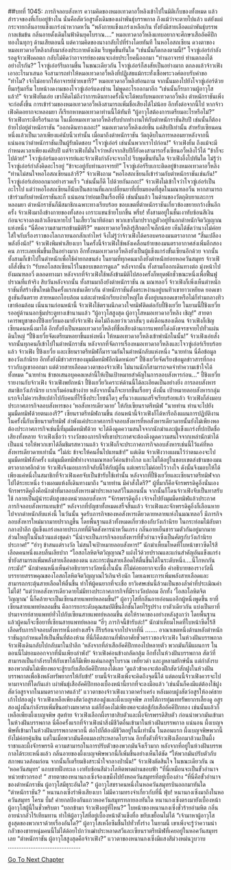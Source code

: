 ##บทที่ 1045: ภารกิจลอบสังหาร
ความคิดของหมอเทวดาอวี้หลิงเข้าไปในมิติเก็บของทั้งหมด แล้วสำรวจของที่เก็บอยู่ข้างใน
นั่นคือสัตว์อสูรดั้งเดิมของเผ่าพันธุ์บรรพกาล ถึงแม้ว่าจะตายไปแล้ว แต่ยังแผ่กระจายกลิ่นอายแข็งแกร่งน่าหวาดหวั่น
“พลังกายแข็งแกร่งเหลือเกิน ทั้งยังมีสายเลือดเผ่าพันธุ์บรรพกาลเข้มข้น กลิ่นอายดั้งเดิมในฟ้าดินยุคโบราณ….”
หมอเทวดาอวี้หลิงแทบอยากจะศึกษาเสืออัคคีปีกทองในทุกๆ ด้านเสียตอนนี้ แต่ความคิดของนางกลับไปที่ร่างโดยทันที
ในหอโอสถเซียน ดวงตาของหมอเทวดาอวี้หลิงกลับมาส่องประกายดังเดิม รีบพูดขึ้นทันใด “เช่นนั้นก็ตกลงตามนี้!”
โจวซู่เอ๋อร์กำลังรอดูจ้าวเฟิงคอตก กลับไม่คิดว่าอาจารย์ของตนจะเอ่ยประโยคนี้ออกมา
“ท่านอาจารย์ ท่านตกลงได้อย่างไรกัน?”
โจวซู่เอ๋อร์รีบถามขึ้น
ในขณะเดียวกัน โจวซู่เอ๋อร์ก็สงสัยเป็นอย่างมาก ตกลงแล้วจ้าวเฟิงเอาอะไรมาเสนอ จึงสามารถทำให้หมอเทวดาอวี้หลิงที่ปฏิเสธแม้กระทั่งเชื้อพระวงศ์ตอบรับคำขอ
“ทำไม? เจ้าไม่อยากให้อาจารย์ช่วยเขารึ?”
หมอเทวดาอวี้หลิงย้อนถาม จากนั้นมองไปยังโจวซู่เอ๋อร์ด้วยยิ้มกรุ้มกริ่ม
ใบหน้างดงามของโจวซู่เอ๋อร์แดงซ่าน ไม่พูดอะไรออกมาอีก
“เช่นนั้นก็รบกวนผู้อาวุโสแล้ว!”
จ้าวเฟิงยิ้มเอ่ย
เขาก็คิดไม่ถึงว่าการเดินทางครั้งนี้จะได้พบกับหมอเทวดาอวี้หลิง ตำหนักราชันเพิ่งจะก่อตั้งขึ้น การเข้าร่วมของหมอเทวดาอวี้หลิงสามารถเพิ่มชื่อเสียงได้ไม่น้อย
อีกทั้งต่อจากนี้ไป หากจ้าวเฟิงคิดอยากจะหลอมยา ก็เรียกหาหมอเทวดาท่านนี้ได้ทันที
“ผู้อาวุโสต้องการเตรียมอะไรหรือไม่?”
จ้าวเฟิงกระตือรือร้นถาม
ในเมื่อหมอเทวดาอวี้หลิงรับปากทำงานให้กับตำหนักราชันสิบปี เช่นนั้นก็ต้องย้ายไปอยู่ตำหนักราชัน
“ออกเดินทางเถอะ!”
หมอเทวดาอวี้หลิงเอ่ยขึ้น
แค่สิบปีเท่านั้น สำหรับเซียนคนหนึ่งแล้วเป็นเวลาเพียงแค่นับนิ้วเท่านั้น
เมื่อมาถึงตำหนักราชัน วัตถุดิบในการหลอมยาหลังจากนี้ แน่นอนว่าตำหนักราชันเป็นผู้รับผิดชอบ
“โจวซู่เอ๋อร์ เช่นนั้นพวกเราไปก่อน!”
จ้าวเฟิงยิ้ม
ถึงแม้จะมีกำหนดเวลาเพียงแค่สิบปี แต่จ้าวเฟิงก็มั่นใจว่าหลังจากสิบปีก็ยังคงสามารถรั้งเซียนอวี้หลิงไว้ได้
“ข้าก็จะไปด้วย!”
โจวซู่เอ๋อร์มองอาจารย์และจ้าวเฟิงกำลังจะจากไป รีบพูดขึ้นทันใด
จ้าวเฟิงอึ้งไปทันใด ไม่รู้ว่าโจวซู่เอ๋อร์กำลังคิดอะไรอยู่
“ข้าจะอยู่กับท่านอาจารย์!”
โจวซู่เอ๋อร์รีบเกาะติดอยู่ข้างหมอเทวดาอวี้หลิง
“ท่านไม่สนใจหอโอสถเซียนแล้วรึ?”
จ้าวเฟิงถาม
“หอโอสถเซียนก็เข้าร่วมกับตำหนักราชันเช่นกัน!”
โจวซู่เอ๋อร์เอ่ยออกมาอย่างรวดเร็ว
“เช่นนั้นก็ดี ไปด้วยกันเถอะ!”
จ้าวเฟิงไม่เข้าใจว่าโจวซู่เอ๋อร์เป็นอะไรไป
แต่ว่าหอโอสถเซียนก็นับเป็นสถานที่แลกเปลี่ยนยาที่เยี่ยมยอดที่สุดในมณฑลอวิ๋น หากสามารถเข้าร่วมกับตำหนักราชันละก็ แน่นอนว่าย่อมเป็นเรื่องที่ดี
เช่นนั้นแล้ว ในด้านของวัตถุดิบยาและการหลอมยา ตำหนักราชันก็มีสมาชิกเฉพาะทางเรียบร้อย ขอบเขตที่ตำหนักราชันเกี่ยวข้องขยายกว้างขึ้นอีกครั้ง
จ้าวเฟิงมาถึงข้างกายของทั้งสอง เกราะแขนซ้ายโบกขึ้น
พรึ่บ!
ทั้งสามอยู่ในชั้นเงาทับซ้อนสีเงิน ก่อนจะจางลงแล้วเลือนหายไป
ในเสี้ยววินาทีต่อมา พวกเขาก็มาปรากฏตัวอยู่ที่นอกตำหนักจิตวิญญาณแห่งหนึ่ง
“นี่คือความสามารถข้ามมิติรึ?”
หมอเทวดาอวี้หลิงรู้สึกตกใจเล็กน้อย
เห็นได้ชัดว่านางไม่ค่อยใส่ใจกับเรื่องราวของโลกภายนอกสักเท่าไหร่ จึงไม่รู้ว่าจ้าวเฟิงได้ครอบครองมนตราอากาศ
“สิ้นเปลืองพลังยิ่งนัก!”
จ้าวเฟิงพึมพำเสียงเบา
ในครั้งนี้จ้าวเฟิงใช้พลังเคลื่อนย้ายของมนตราอากาศส่งเพิ่มอีกสองคน ภาระเลยเพิ่มขึ้นเป็นอย่างมาก อีกทั้งหมอเทวดาอวี้หลิงยังเป็นผู้แข็งแกร่งขั้นเซียนอีกด้วย
จากนั้น ทั้งสามก็เข้าไปในตำหนักเพื่อใช้ค่ายกลขนส่ง
ในยามที่ทุกคนมาถึงยังตำหนักย่อยหอควันสมุทร จ้าวเฟิงก็สั่งขึ้นว่า “รับหอโอสถเซียนไว้ในขอบเขตการดูแล”
หลังจากนั้น ทั้งสามก็ออกเดินทางต่อ มุ่งหน้าไปยังมณฑลอวี่
ตลอดทางมา หลังจากที่จ้าวเฟิงใช้พลังข้ามมิติไปสองครั้งก็หยุดพักชั่วขณะหนึ่งเพื่อฟื้นฟูปราณที่แท้จริง
สิบวันหลังจากนั้น ทั้งสามมาถึงยังตำหนักราชัน ณ มณฑลอวี่
จ้าวเฟิงก็เพิ่งเห็นตำหนักราชันที่สร้างขึ้นใหม่เป็นครั้งแรกเช่นเดียวกัน
ตำหนักราชันตั้งตระหง่านอยู่บนทิวเขายาวเหยียด ยอดเขาสูงชันอันตราย สายหมอกโอบล้อม แต่ละตำหนักเรียบง่ายใหญ่โต ตั้งอยู่บนยอดเขาหรือไม่ก็ท่ามกลางทิวเขาห้อมล้อม
เนิ่นนานก่อนหน้านี้ จ้าวเฟิงใช้ตราผนึกดวงใจทมิฬติดต่อกับปี้ชิงเยวี่ย ในยามนี้ปี้ชิงเยวี่ยรออยู่ด้านนอกซุ้มประตูทางเข้านานแล้ว
“ผู้อาวุโสสูงสุด ผู้อาวุโสหมอเทวดาอวี้หลิง เชิญ!”
สายตาเคารพบูชาของปี้ชิงเยวี่ยมองมายังจ้าวเฟิง คิดไม่ถึงเลยว่าเวลาสั้นๆ แค่เดือนสองเดือน จ้าวเฟิงก็เชิญเซียนคนหนึ่งมาได้ อีกทั้งยังเป็นหมอเทวดาอวี้หลิงที่ชื่อเสียงด้านการแพทย์โด่งดังขจรขจายไปทั่วแผ่นดินใหญ่
“ปี้ชิงเยวี่ยจัดเตรียมหอยาขึ้นแห่งหนึ่ง ให้หมอเทวดาอวี้หลิงเข้าพำนักในนั้น!”
จ้าวเฟิงเอ่ยสั่ง
จากนั้นทุกคนก็เข้าไปในตำหนักราชัน
หลังจากที่จัดการเรื่องหมอเทวดาอวี้หลิงและโจวซู่เอ๋อร์เรียบร้อยแล้ว จ้าวเฟิง ปี้ชิงเยวี่ย และเซียนราตรีทมิฬก็มารวมกันในตำหนักลับแห่งหนึ่ง
“นายท่าน นี่คือข้อมูลของวังเก้านิรย อีกทั้งยังมีข่าวสารของมุมมืดทมิฬอีกนิดหน่อย”
ปี้ชิงเยวี่ยจัดเรียงข้อมูลข่าวสารที่กองราวกับภูเขาออกมา แต่ด้วยสายเลือดดวงตาของจ้าวเฟิง ไม่นานนักก็สามารถจดจำทำความเข้าใจได้ทั้งหมด
“นายท่าน ข้าขอเสนอบุคคลเหล่านี้ให้เป็นเป้าหมายสำคัญในการลอบสังหารก่อน...”
ปี้ชิงเยวี่ยรายงานกับจ้าวเฟิง
จ้าวเฟิงพยักหน้า ปี้ชิงเยวี่ยวิเคราะห์ด้านนี้ได้ละเอียดเป็นอย่างยิ่ง การลอบสังหารสมาชิกวังเก้านิรย เเรกเริ่มค่อนข้างง่าย หลังจากนั้นก็จะยากขึ้นเรื่อยๆ
ดังนั้น เป้าหมายลอบสังหารกลุ่มแรกจึงไม่ควรเสียเปล่าไปกับคนที่ไร้ซึ่งประโยชน์ใดๆ
ครั้นวางแผนเสร็จเรียบร้อยแล้ว จ้าวเฟิงก็ส่งมอบประกาศภารกิจลอบสังหารของ ‘หอสังหารเดียวดาย’ ให้กับเซียนราตรีทมิฬ
“นายท่าน ท่านจะไปยังมุมมืดทมิฬด้วยตนเองรึ?”
เซียนราตรีทมิฬถามขึ้น
ก่อนหน้านี้จ้าวเฟิงก็ได้หารือถึงแผนการปฏิบัติงานในครั้งนี้กับเซียนราตรีทมิฬ
ลำพังแค่ประกาศภารกิจลอบสังหารที่หอสังหารเดียวดายนั้นยังไม่เพียงพอ ต้องประกาศภารกิจเช่นนี้ที่มุมมืดทมิฬด้วย จะได้ดึงดูดความสนใจจากนักฆ่าและผู้แข็งแกร่งที่ปกปิดชื่อเสียงทั้งหลาย
จ้าวเฟิงเชื่อว่า รางวัลของภารกิจที่เขาประกาศจะต้องดึงดูดความสนใจจากเหล่านักฆ่าได้เป็นแน่
รอให้พวกเขาได้ลิ้มชิมรสหวานแล้ว จ้าวเฟิงก็จะประกาศภารกิจลอบสังหารเช่นนี้ไว้แค่ที่หอสังหารเดียวดายเท่านั้น
“ไม่ล่ะ ข้าจะให้คนอื่นไปแทนข้า!”
แต่เดิม จ้าวเฟิงวางแผนไว้ว่าตนเองจะไปมุมมืดทมิฬสักครั้ง แต่มุมมืดทมิฬห่างจากมณฑลอวี่ค่อนข้างไกล และไม่ได้อยู่ในขอบเขตส่งข้ามของมนตราอากาศอีกด้วย จ้าวเฟิงจึงมอบภารกิจลับนี้ให้กับผู้อื่น
แต่เพราะไม่ค่อยไว้วางใจ ดังนั้นจึงมอบให้ได้เพียงแค่หนึ่งในสมาชิกที่จ้าวเฟิงเคยจับเป็นข้ารับใช้เท่านั้น
หลังจากที่ปี้ชิงเยวี่ยและเซียนราตรีทมิฬจากไปได้ระยะหนึ่ง ร่างผอมแห้งก็เดินทางมาถึง
“นายท่าน มีคำสั่งใดรึ?”
ผู้ที่มาก็คือจักรพรรดิคูอิ่งนั่นเอง
จักรพรรดิคูอิ่งคือนักฆ่าที่มาลอบสังหารเฒ่าประหลาดสวีในตอนนั้น จากนั้นก็โดนจ้าวเฟิงจับเป็นทาสรับใช้ กลายเป็นผู้นำระดับสูงของหน่วยลอบสังหาร
“จักรพรรดิคูอิ่ง เจ้าจงไปยังมุมมืดทมิฬแล้วประกาศภารกิจลอบสังหารแทนข้า!”
หลังจากที่บัญชาทั้งหมดเสร็จสิ้นแล้ว จ้าวเฟิงและจักพรรดิคูอิ่งก็เลือนหายไปจากตำหนักลับแห่งนี้
ในวันนั้น
จุดรับภารกิจของหอสังหารเดียวดายหลายแห่งในมณฑลอวี่ มีภารกิจลอบสังหารใหม่มากมายปรากฏขึ้น โดยพื้นฐานแล้วทั้งหมดเกี่ยวข้องกับวังเก้านิรย
ในกระท่อมไม้ลับตากลางป่าลึก ผู้แข็งแกร่งหลายประเภทที่มีจิตสังหารน่าหวั่นเกรง กลิ่นอายเย็นชารวมตัวกันอยู่มากมาย ส่วนใหญ่ในนั้นล้วนแต่งชุดดำ
“นี่น่าจะเป็นภารกิจลอบสังหารที่ขั้วอำนาจซึ่งเป็นศัตรูกับวังเก้านิรยประกาศ!”
“ฮ่าๆ ข้าสนแต่รางวัล ไม่สนใจเป้าหมายลอบสังหาร!”
นักฆ่าเหี้ยมโหดที่ใบหน้าขาวซีดไร้สีเลือดคนหนึ่งแลบลิ้นเลียปาก
“โอสถโลหิตจิตวิญญาณ? แฝงไว้ด้วยปราณและแก่นสำคัญอันแข็งแกร่ง ซ้ำยังสามารถเพิ่มพลังสายเลือดของตน และกระตุ้นสายเลือดให้ตื่นขึ้นได้ในระดับหนึ่ง….นี่โกหกกันกระมัง!”
นักฆ่าคนหนึ่งเห็นคำอธิบายรางวัลหนึ่งในนั้น ก็ไม่ค่อยอยากจะเชื่อ
คำอธิบายของรางวัลนี้บรรยายสรรพคุณของโอสถโลหิตจิตวิญญาณไว้เกินจริงนัก โดยเฉพาะการเพิ่มพลังสายเลือดและสามารถกระตุ้นสายเลือดให้ตื่นขึ้น ทำให้ผู้คนยากที่จะเชื่อ
ยาวิเศษเช่นนี้ล้วนเป็นของล้ำค่าที่ประเมิณค่าไม่ได้!
“แต่ว่าหอสังหารเดียวดายไม่มีทางประกาศภารกิจที่มีรางวัลปลอม อีกทั้ง ‘โอสถโลหิตจิตวิญญาณ’ นี้ก็คล้ายจะเป็นเซียนสายแพทย์หลอมขึ้น!”
ผู้อาวุโสที่กลิ่นอายอ่อนแออีกผู้หนึ่งพูดขึ้น
ยาที่เซียนสายแพทย์หลอมขึ้น คือการยกระดับคุณสมบัติขึ้นอีกชั้นโดยไร้รูปร่าง
ยาตัวเดียวกัน แบ่งเป็นยาที่ปรมาจารย์สายแพทย์ทั่วไปกับเซียนสายแพทย์หลอมขึ้น ต่อให้ราคาของอย่างหลังสูงกว่า โดยพื้นฐานแล้วผู้คนก็จะซื้อยาที่เซียนสายแพทย์หลอม
“ฮี่ๆ ภารกิจนี้ข้ารับล่ะ!”
นักฆ่าเหี้ยมโหดที่ใบหน้าซีดไร้สีเลือดรับภารกิจลอบสังหารหนึ่งอย่างเสร็จ ก็รีบร้อนจากไปจากที่นี่
…....
อาณาเขตหนึ่งด้านหลังตำหนักราชันถูกกำหนดให้เป็นพื้นที่ต้องห้าม ที่นี่ก็คือสถานที่พักอาศัยชั่วคราวของจ้าวเฟิง
ในห้วงฝันบรรพกาล จ้าวเฟิงเดินกลับไปกลับมาในป่าลึก
‘หลังจากที่ล่าเสืออัคคีปีกทองไปหลายตัว พวกมันก็มีแผนการ ในตอนนี้ไม่ยอมออกจากที่นั่นเพียงลำพัง!’
จ้าวเฟิงค่อนข้างกลัดกลุ้ม
อีกทั้งในห้วงฝันบรรพกาล สัตว์ที่สามารถเป็นกำลังรบให้กับเขาได้ก็มีเพียงแค่นกอสูรโบราณ เหยี่ยวดำ และงูหลามยักษ์นั่น แต่กำลังรบของพวกมันไม่เพียงพอจะสู้รบกับเสืออัคคีปีกทองได้เลย
‘ดูแล้วข้าคงจะต้องฝึกสัตว์สักฝูงในห้วงฝันบรรพกาลเพื่อชิงพลังทรัพยากรให้กับข้า!’
ยามนี้จ้าวเฟิงเพิ่งจะคิดถึงจุดนี้ได้
แต่ตอนนี้จ้าวเฟิงควรจะไปหามาจากที่ใดกันเล่า เผ่าพันธุ์เสืออัคคีปีกทองเบื้องหน้านี้ยากที่จะลงมือแล้ว
‘เช่นนั้นก็คงมีแต่ต้องใช้ฝูงสัตว์อสูรจากในมนตราอากาศแล้ว!’
แววตาของจ้าวเฟิงแววตาคร่ำเคร่ง
หลังมอบฝูงสัตว์อสูรให้องค์ชายเก้าไปสองฝูง จ้าวเฟิงเหลือเพียงสัตว์อสูรสองฝูงและผึ้งเบญจพิษ
ภายใต้การทุ่มเททรัพยากรเลี้ยงดู อสูรสองฝูงนั้นกำลังรบเพิ่มขึ้นอย่างมหาศาล แต่ก็ยังคงไม่เพียงพอจะต่อสู้กับเสืออัคคีปีกทอง
เช่นนั้นแล้วก็เหลือเพียงผึ้งเบญจพิษ
สุดท้าย จ้าวเฟิงเลือกผึ้งราชาสิบตัวและผึ้งจักรพรรดิสิบตัว ก่อนนำพวกมันเข้ามาในห้วงฝันบรรพกาล
นี่คือครั้งแรกที่จ้าวเฟิงนำสิ่งมีชีวิตอื่นเข้ามาในห้วงฝันบรรพกาล แน่นอน ผึ้งเบญจพิษที่เข้ามาในห้วงฝันบรรพกาลพวกนี้ ต่อไปก็ต้องมีชีวิตอยู่ในนี้เท่านั้น
ในตอนแรก ผึ้งเบญจพิษพวกนี้ยังไม่ค่อยคุ้นชิน
แต่ในเมื่อพวกมันคือแมลงประหลาดโบราณ อีกทั้งตัวที่จ้าวเฟิงเลือกมาล้วนเป็นผึ้งราชาและผึ้งจักรพรรดิ ความสามารถในการปรับตัวของพวกมันจึงเร็วมาก
หลังจากที่อยู่ในห้วงฝันบรรพกาลได้ระยะหนึ่งแล้ว กลิ่นอายของผึ้งเบญจพิษพวกนี้ก็เพิ่มขึ้นอย่างเห็นได้ชัด
“ให้พวกมันปรับตัวกับสภาพแวดล้อมก่อน จากนั้นก็เตรียมชิงสระน้ำใจกลางป่านั่น!”
จ้าวเฟิงตัดสินใจ
ในขณะเดียวกัน ณ ‘หอควันสมุทร’ แถบชายฝั่งทะเล
เงาทับซ้อนสีม่วงโลหิตพาดผ่านขอบฟ้า
“ที่นี่เหมือนจะเป็นขั้วอำนาจหน่วยข่าวกรอง! ”
สายตาของหนานกงเซิ่งจ้องเขม็งไปยังหอควันสมุทรที่อยู่เบื้องล่าง
“ที่นี่คือขั้วอำนาจของตำหนักราชัน ผู้อาวุโสมีธุระอันใด? ”
ผู้อาวุโสชราคนหนึ่งในหอควันสมุทรบินออกมาทันใด
“ตำหนักราชัน? ”
หนานกงเซิ่งรำพึงเสียงเบา ไม่มีความทรงจำเกี่ยวกับที่นี่
ฟุ่บ!
หนานกงเซิ่งมาถึงในหอควันสมุทร
โครม บึ้ม!
ค่ายกลป้องกันแถวหอควันสมุทรทลายลงทันใด หนานกงเซิ่งตรงมายังเบื้องหน้าผู้อาวุโสผู้นี้ในชั่วพริบตา
“บอกข้ามา จ้าวเฟิงอยู่ที่ไหน?”
ใบหน้าของหนานกงเซิ่งชั่วร้ายอำมหิต กลิ่นอายน่ากลัวไร้เทียมทาน ทำให้ผู้อาวุโสที่อยู่เบื้องหน้าตัวแข็งทื่อ ขยับเขยื้อนไม่ได้
“เจ้ามาหาผู้อาวุโสสูงสุดของพวกเราด้วยเรื่องอันใด?”
ผู้อาวุโสเหงื่อซึมชื้นไปทั่วทั้งร่าง
ในยามนี้ เขาเพิ่งจะรู้ว่าความน่ากลัวของชายหนุ่มคนนี้ไม่ได้ด้อยไปกว่าเฒ่าประหลาดสวีและเซียนราตรีทมิฬที่เคยอยู่ในหอควันสมุทรเลย
“ตำหนักราชัน ผู้อาวุโสสูงสุดคือจ้าวเฟิง?”
แววตาของหนานกงเซิ่งมีแสงสีม่วงหม่นวูบวาบ
……………………………………


[Go To Next Chapter]( ./283.md)